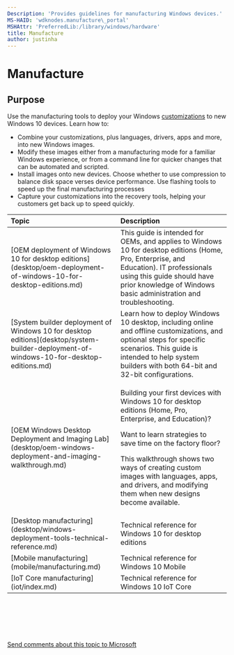 ```yaml
---
Description: 'Provides guidelines for manufacturing Windows devices.'
MS-HAID: 'wdknodes.manufacture\_portal'
MSHAttr: 'PreferredLib:/library/windows/hardware'
title: Manufacture
author: justinha
---
```


# Manufacture


## <span id="purpose"></span>Purpose


Use the manufacturing tools to deploy your Windows [customizations](../customize/index.md) to new Windows 10 devices. Learn how to:

-   Combine your customizations, plus languages, drivers, apps and more, into new Windows images.
-   Modify these images either from a manufacturing mode for a familiar Windows experience, or from a command line for quicker changes that can be automated and scripted.
-   Install images onto new devices. Choose whether to use compression to balance disk space verses device performance. Use flashing tools to speed up the final manufacturing processes
-   Capture your customizations into the recovery tools, helping your customers get back up to speed quickly.

<table>
<colgroup>
<col width="50%" />
<col width="50%" />
</colgroup>
<thead>
<tr class="header">
<th align="left">Topic</th>
<th align="left">Description</th>
</tr>
</thead>
<tbody>
<tr class="odd">
<td align="left">[OEM deployment of Windows 10 for desktop editions](desktop/oem-deployment-of-windows-10-for-desktop-editions.md)</td>
<td align="left">This guide is intended for OEMs, and applies to Windows 10 for desktop editions (Home, Pro, Enterprise, and Education). IT professionals using this guide should have prior knowledge of Windows basic administration and troubleshooting.
</td>
</tr>
<tr class="even">
<td align="left">[System builder deployment of Windows 10 for desktop editions](desktop/system-builder-deployment-of-windows-10-for-desktop-editions.md)</td>
<td align="left">Learn how to deploy Windows 10 desktop, including online and offline customizations, and optional steps for specific scenarios. This guide is intended to help system builders with both 64-bit and 32-bit configurations.</td>
</tr>
<tr class="odd">
<td align="left">[OEM Windows Desktop Deployment and Imaging Lab](desktop/oem-windows-deployment-and-imaging-walkthrough.md)</td>
<td align="left"><p>Building your first devices with Windows 10 for desktop editions (Home, Pro, Enterprise, and Education)?</p>
<p>Want to learn strategies to save time on the factory floor?</p>
<p>This walkthrough shows two ways of creating custom images with languages, apps, and drivers, and modifying them when new designs become available.</p></td>
</tr>
<tr class="even">
<td align="left">[Desktop manufacturing](desktop/windows-deployment-tools-technical-reference.md)</td>
<td align="left">Technical reference for Windows 10 for desktop editions</td>
</tr>
<tr class="odd">
<td align="left">[Mobile manufacturing](mobile/manufacturing.md)</td>
<td align="left">Technical reference for Windows 10 Mobile</td>
</tr>
<tr class="even">
<td align="left">[IoT Core manufacturing](iot/index.md)</td>
<td align="left">Technical reference for Windows 10 IoT Core</td>
</tr>
</tbody>
</table>

 

 

 

[Send comments about this topic to Microsoft](mailto:wsddocfb@microsoft.com?subject=Documentation%20feedback%20%5Bwdknodes\wdknodes%5D:%20Manufacture%20%20RELEASE:%20%284/8/2016%29&body=%0A%0APRIVACY%20STATEMENT%0A%0AWe%20use%20your%20feedback%20to%20improve%20the%20documentation.%20We%20don't%20use%20your%20email%20address%20for%20any%20other%20purpose,%20and%20we'll%20remove%20your%20email%20address%20from%20our%20system%20after%20the%20issue%20that%20you're%20reporting%20is%20fixed.%20While%20we're%20working%20to%20fix%20this%20issue,%20we%20might%20send%20you%20an%20email%20message%20to%20ask%20for%20more%20info.%20Later,%20we%20might%20also%20send%20you%20an%20email%20message%20to%20let%20you%20know%20that%20we've%20addressed%20your%20feedback.%0A%0AFor%20more%20info%20about%20Microsoft's%20privacy%20policy,%20see%20http://privacy.microsoft.com/en-us/default.aspx. "Send comments about this topic to Microsoft")



